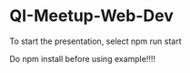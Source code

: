 # QI-Meetup-Web-Dev

To start the presentation, select npm run start

Do npm install before using example!!!!

